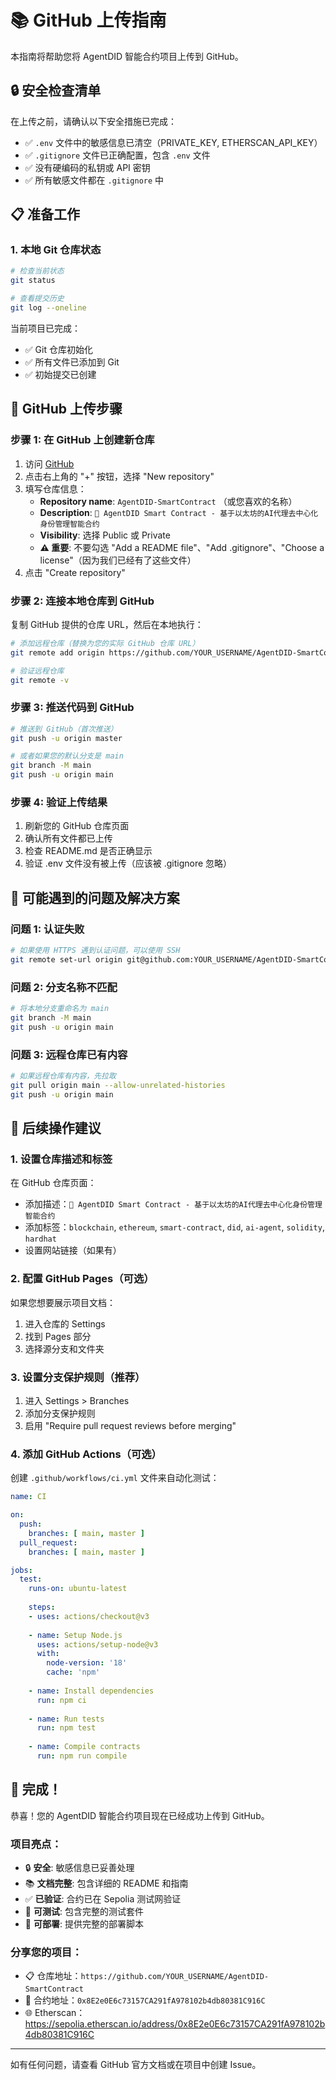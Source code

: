 # 📚 GitHub 上传指南

本指南将帮助您将 AgentDID 智能合约项目上传到 GitHub。

## 🔒 安全检查清单

在上传之前，请确认以下安全措施已完成：

- ✅ `.env` 文件中的敏感信息已清空（PRIVATE_KEY, ETHERSCAN_API_KEY）
- ✅ `.gitignore` 文件已正确配置，包含 `.env` 文件
- ✅ 没有硬编码的私钥或 API 密钥
- ✅ 所有敏感文件都在 `.gitignore` 中

## 📋 准备工作

### 1. 本地 Git 仓库状态
```bash
# 检查当前状态
git status

# 查看提交历史
git log --oneline
```

当前项目已完成：
- ✅ Git 仓库初始化
- ✅ 所有文件已添加到 Git
- ✅ 初始提交已创建

## 🚀 GitHub 上传步骤

### 步骤 1: 在 GitHub 上创建新仓库

1. 访问 [GitHub](https://github.com)
2. 点击右上角的 "+" 按钮，选择 "New repository"
3. 填写仓库信息：
   - **Repository name**: `AgentDID-SmartContract` （或您喜欢的名称）
   - **Description**: `🤖 AgentDID Smart Contract - 基于以太坊的AI代理去中心化身份管理智能合约`
   - **Visibility**: 选择 Public 或 Private
   - **⚠️ 重要**: 不要勾选 "Add a README file"、"Add .gitignore"、"Choose a license"（因为我们已经有了这些文件）
4. 点击 "Create repository"

### 步骤 2: 连接本地仓库到 GitHub

复制 GitHub 提供的仓库 URL，然后在本地执行：

```bash
# 添加远程仓库（替换为您的实际 GitHub 仓库 URL）
git remote add origin https://github.com/YOUR_USERNAME/AgentDID-SmartContract.git

# 验证远程仓库
git remote -v
```

### 步骤 3: 推送代码到 GitHub

```bash
# 推送到 GitHub（首次推送）
git push -u origin master

# 或者如果您的默认分支是 main
git branch -M main
git push -u origin main
```

### 步骤 4: 验证上传结果

1. 刷新您的 GitHub 仓库页面
2. 确认所有文件都已上传
3. 检查 README.md 是否正确显示
4. 验证 .env 文件没有被上传（应该被 .gitignore 忽略）

## 🔧 可能遇到的问题及解决方案

### 问题 1: 认证失败
```bash
# 如果使用 HTTPS 遇到认证问题，可以使用 SSH
git remote set-url origin git@github.com:YOUR_USERNAME/AgentDID-SmartContract.git
```

### 问题 2: 分支名称不匹配
```bash
# 将本地分支重命名为 main
git branch -M main
git push -u origin main
```

### 问题 3: 远程仓库已有内容
```bash
# 如果远程仓库有内容，先拉取
git pull origin main --allow-unrelated-histories
git push -u origin main
```

## 📝 后续操作建议

### 1. 设置仓库描述和标签
在 GitHub 仓库页面：
- 添加描述：`🤖 AgentDID Smart Contract - 基于以太坊的AI代理去中心化身份管理智能合约`
- 添加标签：`blockchain`, `ethereum`, `smart-contract`, `did`, `ai-agent`, `solidity`, `hardhat`
- 设置网站链接（如果有）

### 2. 配置 GitHub Pages（可选）
如果您想要展示项目文档：
1. 进入仓库的 Settings
2. 找到 Pages 部分
3. 选择源分支和文件夹

### 3. 设置分支保护规则（推荐）
1. 进入 Settings > Branches
2. 添加分支保护规则
3. 启用 "Require pull request reviews before merging"

### 4. 添加 GitHub Actions（可选）
创建 `.github/workflows/ci.yml` 文件来自动化测试：

```yaml
name: CI

on:
  push:
    branches: [ main, master ]
  pull_request:
    branches: [ main, master ]

jobs:
  test:
    runs-on: ubuntu-latest
    
    steps:
    - uses: actions/checkout@v3
    
    - name: Setup Node.js
      uses: actions/setup-node@v3
      with:
        node-version: '18'
        cache: 'npm'
    
    - name: Install dependencies
      run: npm ci
    
    - name: Run tests
      run: npm test
    
    - name: Compile contracts
      run: npm run compile
```

## 🎉 完成！

恭喜！您的 AgentDID 智能合约项目现在已经成功上传到 GitHub。

### 项目亮点：
- 🔒 **安全**: 敏感信息已妥善处理
- 📚 **文档完整**: 包含详细的 README 和指南
- ✅ **已验证**: 合约已在 Sepolia 测试网验证
- 🧪 **可测试**: 包含完整的测试套件
- 🚀 **可部署**: 提供完整的部署脚本

### 分享您的项目：
- 📋 仓库地址：`https://github.com/YOUR_USERNAME/AgentDID-SmartContract`
- 🔗 合约地址：`0x8E2e0E6c73157CA291fA978102b4db80381C916C`
- 🌐 Etherscan：https://sepolia.etherscan.io/address/0x8E2e0E6c73157CA291fA978102b4db80381C916C

---

如有任何问题，请查看 GitHub 官方文档或在项目中创建 Issue。